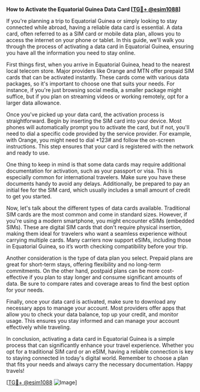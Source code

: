 **How to Activate the Equatorial Guinea Data Card [[TG💪+ @esim1088](https://t.me/s/esim1088)]**

If you're planning a trip to Equatorial Guinea or simply looking to stay connected while abroad, having a reliable data card is essential. A data card, often referred to as a SIM card or mobile data plan, allows you to access the internet on your phone or tablet. In this guide, we'll walk you through the process of activating a data card in Equatorial Guinea, ensuring you have all the information you need to stay online.

First things first, when you arrive in Equatorial Guinea, head to the nearest local telecom store. Major providers like Orange and MTN offer prepaid SIM cards that can be activated instantly. These cards come with various data packages, so it's important to choose one that suits your needs. For instance, if you're just browsing social media, a smaller package might suffice, but if you plan on streaming videos or working remotely, opt for a larger data allowance.

Once you've picked up your data card, the activation process is straightforward. Begin by inserting the SIM card into your device. Most phones will automatically prompt you to activate the card, but if not, you'll need to dial a specific code provided by the service provider. For example, with Orange, you might need to dial *123# and follow the on-screen instructions. This step ensures that your card is registered with the network and ready to use.

One thing to keep in mind is that some data cards may require additional documentation for activation, such as your passport or visa. This is especially common for international travelers. Make sure you have these documents handy to avoid any delays. Additionally, be prepared to pay an initial fee for the SIM card, which usually includes a small amount of credit to get you started.

Now, let's talk about the different types of data cards available. Traditional SIM cards are the most common and come in standard sizes. However, if you're using a modern smartphone, you might encounter eSIMs (embedded SIMs). These are digital SIM cards that don't require physical insertion, making them ideal for travelers who want a seamless experience without carrying multiple cards. Many carriers now support eSIMs, including those in Equatorial Guinea, so it’s worth checking compatibility before your trip.

Another consideration is the type of data plan you select. Prepaid plans are great for short-term stays, offering flexibility and no long-term commitments. On the other hand, postpaid plans can be more cost-effective if you plan to stay longer and consume significant amounts of data. Be sure to compare rates and coverage areas to find the best option for your needs.

Finally, once your data card is activated, make sure to download any necessary apps to manage your account. Most providers offer apps that allow you to check your data balance, top up your credit, and monitor usage. This ensures you stay informed and can manage your account effectively while traveling.

In conclusion, activating a data card in Equatorial Guinea is a simple process that can significantly enhance your travel experience. Whether you opt for a traditional SIM card or an eSIM, having a reliable connection is key to staying connected in today's digital world. Remember to choose a plan that fits your needs and always carry the necessary documentation. Happy travels!

[[TG💪+ @esim1088](https://t.me/s/esim1088) ![Image](https://i.postimg.cc/Y0z9fWf4/image.png)]